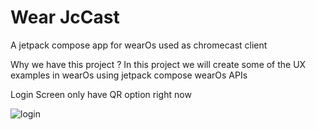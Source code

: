 # Wear JcCast
A jetpack compose app for wearOs used as chromecast client 

Why we have this project ?
In this project we will create some of the UX examples in wearOs using jetpack compose wearOs APIs

Login Screen only have QR option right now

![login](https://user-images.githubusercontent.com/21205138/228370327-e2c1505f-10dd-4b36-8f14-7e753971cebb.png)
